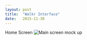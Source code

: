 ```yaml
---
layout: post
title:  "Walkr Interface"
date:   2015-11-30
---
```


Home Screen
![Main screen mock up](https://cloud.githubusercontent.com/assets/10623351/11349027/965e87b6-91ef-11e5-9ddb-ab50fa562765.jpg)
